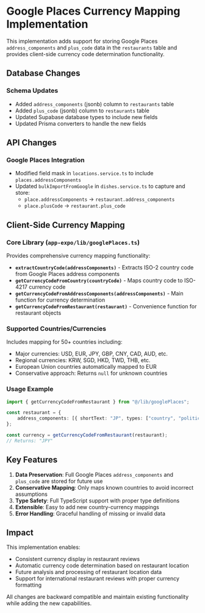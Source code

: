 # Google Places Currency Mapping Implementation

This implementation adds support for storing Google Places `address_components` and `plus_code` data in the `restaurants` table and provides client-side currency code determination functionality.

## Database Changes

### Schema Updates

- Added `address_components` (jsonb) column to `restaurants` table
- Added `plus_code` (jsonb) column to `restaurants` table
- Updated Supabase database types to include new fields
- Updated Prisma converters to handle the new fields

## API Changes

### Google Places Integration

- Modified field mask in `locations.service.ts` to include `places.addressComponents`
- Updated `bulkImportFromGoogle` in `dishes.service.ts` to capture and store:
  - `place.addressComponents` → `restaurant.address_components`
  - `place.plusCode` → `restaurant.plus_code`

## Client-Side Currency Mapping

### Core Library (`app-expo/lib/googlePlaces.ts`)

Provides comprehensive currency mapping functionality:

- **`extractCountryCode(addressComponents)`** - Extracts ISO-2 country code from Google Places address components
- **`getCurrencyCodeFromCountry(countryCode)`** - Maps country code to ISO-4217 currency code
- **`getCurrencyCodeFromAddressComponents(addressComponents)`** - Main function for currency determination
- **`getCurrencyCodeFromRestaurant(restaurant)`** - Convenience function for restaurant objects

### Supported Countries/Currencies

Includes mapping for 50+ countries including:

- Major currencies: USD, EUR, JPY, GBP, CNY, CAD, AUD, etc.
- Regional currencies: KRW, SGD, HKD, TWD, THB, etc.
- European Union countries automatically mapped to EUR
- Conservative approach: Returns `null` for unknown countries

### Usage Example

```typescript
import { getCurrencyCodeFromRestaurant } from "@/lib/googlePlaces";

const restaurant = {
	address_components: [{ shortText: "JP", types: ["country", "political"] }],
};

const currency = getCurrencyCodeFromRestaurant(restaurant);
// Returns: "JPY"
```

## Key Features

1. **Data Preservation**: Full Google Places `address_components` and `plus_code` are stored for future use
2. **Conservative Mapping**: Only maps known countries to avoid incorrect assumptions
3. **Type Safety**: Full TypeScript support with proper type definitions
4. **Extensible**: Easy to add new country-currency mappings
5. **Error Handling**: Graceful handling of missing or invalid data

## Impact

This implementation enables:

- Consistent currency display in restaurant reviews
- Automatic currency code determination based on restaurant location
- Future analysis and processing of restaurant location data
- Support for international restaurant reviews with proper currency formatting

All changes are backward compatible and maintain existing functionality while adding the new capabilities.
